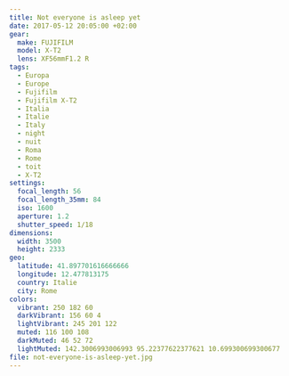```yaml
---
title: Not everyone is asleep yet
date: 2017-05-12 20:05:00 +02:00
gear:
  make: FUJIFILM
  model: X-T2
  lens: XF56mmF1.2 R
tags:
  - Europa
  - Europe
  - Fujifilm
  - Fujifilm X-T2
  - Italia
  - Italie
  - Italy
  - night
  - nuit
  - Roma
  - Rome
  - toit
  - X-T2
settings:
  focal_length: 56
  focal_length_35mm: 84
  iso: 1600
  aperture: 1.2
  shutter_speed: 1/18
dimensions:
  width: 3500
  height: 2333
geo:
  latitude: 41.897701616666666
  longitude: 12.477813175
  country: Italie
  city: Rome
colors:
  vibrant: 250 182 60
  darkVibrant: 156 60 4
  lightVibrant: 245 201 122
  muted: 116 100 108
  darkMuted: 46 52 72
  lightMuted: 142.3006993006993 95.22377622377621 10.699300699300677
file: not-everyone-is-asleep-yet.jpg
---
```



